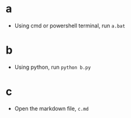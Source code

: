# a
* Using cmd or powershell terminal, run `a.bat`
# b 
* Using python, run `python b.py`
# c
* Open the markdown file, `c.md`